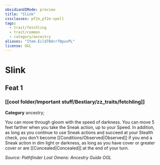 ```yaml
---
obsidianUIMode: preview
title: "Slink"
cssclasses: pf2e,pf2e-spell
tags:
  - trait/fetchling
  - trait/common
  - category/ancestry
aliases: "Item.Eild78dcr7QpusPL"
license: OGL
---
```

# Slink
## Feat 1
### [[cool folder/Important stuff/Bestiary/zz_traits/fetchling]]

**Category** ancestry; 




You can move through gloom with the speed of darkness. You can move 5 feet farther when you take the Sneak action, up to your Speed. In addition, as long as you continue to use Sneak actions and succeed at your Stealth check, you don't become [[Conditions/Observed|Observed]] if you end a Sneak action in dim light or darkness, as long as you have cover or greater cover or are [[Concealed|Concealed]] at the end of your turn.

*Source: Pathfinder Lost Omens: Ancestry Guide*
*OGL*